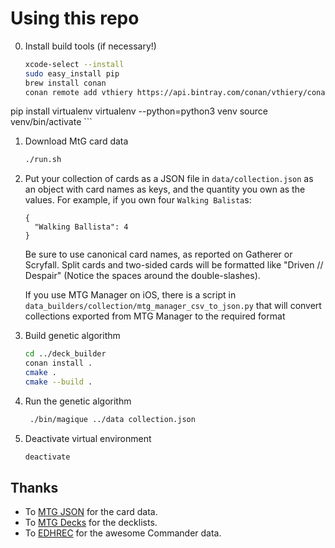 # Using this repo

0. Install build tools (if necessary!)

	```bash
	xcode-select --install
	sudo easy_install pip
	brew install conan
	conan remote add vthiery https://api.bintray.com/conan/vthiery/conan-packages
  pip install virtualenv
	virtualenv --python=python3 venv
  source venv/bin/activate
	```

1. Download MtG card data

   ```bash
   ./run.sh
   ```

2. Put your collection of cards as a JSON file in `data/collection.json` as an object with card names as keys, and the quantity you own as the values. For example, if you own four `Walking Balista`s:

    ```
    {
      "Walking Ballista": 4
    }
    ```

    Be sure to use canonical card names, as reported on Gatherer or Scryfall. Split cards and two-sided cards will be formatted like "Driven // Despair" (Notice the spaces around the double-slashes).

    If you use MTG Manager on iOS, there is a script in `data_builders/collection/mtg_manager_csv_to_json.py` that will convert collections exported from MTG Manager to the required format

8. Build genetic algorithm

   ```bash
   cd ../deck_builder
   conan install .
   cmake .
   cmake --build .
   ```

9. Run the genetic algorithm

   ```bash
    ./bin/magique ../data collection.json
    ```

10. Deactivate virtual environment

    ```bash
    deactivate
    ```

## Thanks

* To [MTG JSON](https://mtgjson.com/) for the card data.
* To [MTG Decks](https://mtgdecks.net/) for the decklists.
* To [EDHREC](https://edhrec.com/) for the awesome Commander data.
